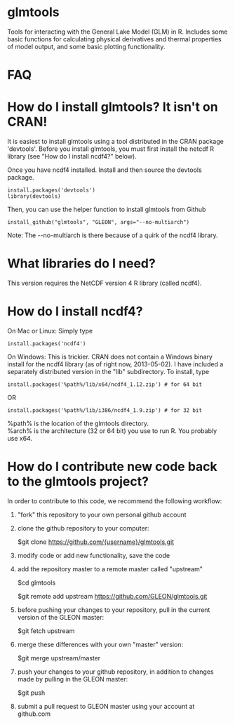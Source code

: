 glmtools
=====

Tools for interacting with the General Lake Model (GLM) in R. Includes some basic functions for calculating physical derivatives and thermal properties of model output, and some basic plotting functionality.

FAQ
=====

How do I install glmtools? It isn't on CRAN!
===

It is easiest to install glmtools using a tool distributed in the CRAN package 'devtools'. Before you install glmtools,
you must first install the netcdf R library (see "How do I install ncdf4?" below).

Once you have ncdf4 installed. Install and then source the devtools package.

    install.packages('devtools')
    library(devtools)

Then, you can use the helper function to install glmtools from Github

    install_github("glmtools", "GLEON", args="--no-multiarch")

Note: The --no-multiarch is there because of a quirk of the ncdf4 library.

What libraries do I need?
===

This version requires the NetCDF version 4 R library (called ncdf4).

How do I install ncdf4? 
===

On Mac or Linux: Simply type 

    install.packages('ncdf4')

On Windows: This is trickier. CRAN does not contain a Windows binary install for 
the ncdf4 library (as of right now, 2013-05-02). I have included a separately distributed version
in the "lib" subdirectory. To install, type

    install.packages('%path%/lib/x64/ncdf4_1.12.zip') # for 64 bit
OR

    install.packages('%path%/lib/i386/ncdf4_1.9.zip') # for 32 bit

%path% is the location of the glmtools directory.  
%arch% is the architecture (32 or 64 bit) you use to run R. You probably use x64.


How do I contribute new code back to the glmtools project?
===

In order to contribute to this code, we recommend the following workflow: 

1) "fork" this repository to your own personal github account

2) clone the github repository to your computer:

	$git clone https://github.com/{username}/glmtools.git

3) modify code or add new functionality, save the code

4) add the repository master to a remote master called "upstream"

	$cd glmtools

	$git remote add upstream https://github.com/GLEON/glmtools.git

5) before pushing your changes to your repository, pull in the current version of the GLEON master:

	$git fetch upstream

6) merge these differences with your own "master" version:

	$git merge upstream/master

7) push your changes to your github repository, in addition to changes made by pulling in the GLEON master:

	$git push

8) submit a pull request to GLEON master using your account at github.com

